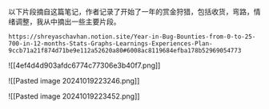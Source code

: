 
以下片段摘自这篇笔记，作者记录了开始了一年的赏金狩猎，包括收货，弯路，情绪调整，我从中摘出一些主要片段。
```
https://shreyaschavhan.notion.site/Year-in-Bug-Bounties-from-0-to-25-700-in-12-months-Stats-Graphs-Learnings-Experiences-Plan-9ccb71a21f874d71be9e112a52620a80#6008ac8119684efba178b52969054773
```

![[4ef4d4d903afdc6774c77306e3b40f7.png]]

![[Pasted image 20241019223246.png]]

![[Pasted image 20241019223452.png]]

